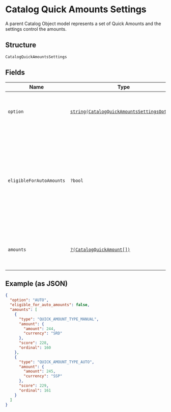 
# Catalog Quick Amounts Settings

A parent Catalog Object model represents a set of Quick Amounts and the settings control the amounts.

## Structure

`CatalogQuickAmountsSettings`

## Fields

| Name | Type | Tags | Description | Getter | Setter |
|  --- | --- | --- | --- | --- | --- |
| `option` | [`string(CatalogQuickAmountsSettingsOption)`](../../doc/models/catalog-quick-amounts-settings-option.md) | Required | Determines a seller's option on Quick Amounts feature. | getOption(): string | setOption(string option): void |
| `eligibleForAutoAmounts` | `?bool` | Optional | Represents location's eligibility for auto amounts<br>The boolean should be consistent with whether there are AUTO amounts in the `amounts`. | getEligibleForAutoAmounts(): ?bool | setEligibleForAutoAmounts(?bool eligibleForAutoAmounts): void |
| `amounts` | [`?(CatalogQuickAmount[])`](../../doc/models/catalog-quick-amount.md) | Optional | Represents a set of Quick Amounts at this location. | getAmounts(): ?array | setAmounts(?array amounts): void |

## Example (as JSON)

```json
{
  "option": "AUTO",
  "eligible_for_auto_amounts": false,
  "amounts": [
    {
      "type": "QUICK_AMOUNT_TYPE_MANUAL",
      "amount": {
        "amount": 244,
        "currency": "SRD"
      },
      "score": 228,
      "ordinal": 160
    },
    {
      "type": "QUICK_AMOUNT_TYPE_AUTO",
      "amount": {
        "amount": 245,
        "currency": "SSP"
      },
      "score": 229,
      "ordinal": 161
    }
  ]
}
```

